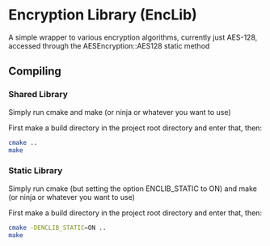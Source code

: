 # Encryption Library (EncLib)

A simple wrapper to various encryption algorithms, currently just AES-128, accessed through the AESEncryption::AES128 static method

## Compiling

### Shared Library

Simply run cmake and make (or ninja or whatever you want to use)

First make a build directory in the project root directory and enter that, then:

```bash
cmake ..
make
```

### Static Library

Simply run cmake (but setting the option ENCLIB_STATIC to ON) and make (or ninja or whatever you want to use)

First make a build directory in the project root directory and enter that, then:

```bash
cmake -DENCLIB_STATIC=ON ..
make
```
